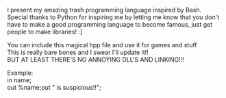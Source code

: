I present my amazing trash programming language inspired by Bash.
Special thanks to Python for inspiring me by letting me know that you don't have to make a good programming language to become famous,
just get people to make libraries! :]

You can include this magical hpp file and use it for games and stuff  
This is really bare bones and I swear I'll update it!!  
BUT AT LEAST THERE'S NO ANNOYING DLL'S AND LINKING!!!
  
Example:  
in name;  
out %name;out " is suspicious!!";
